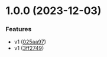 # 1.0.0 (2023-12-03)


### Features

* v1 ([025aa97](https://github.com/thibaultserti/go-swagger/commit/025aa977423945a9da36e9e489949a1bb678965f))
* v1 ([3ff2749](https://github.com/thibaultserti/go-swagger/commit/3ff27492868463a2ac4f3577ab49f18820a94639))
